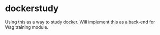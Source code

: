 # dockerstudy

Using this as a way to study docker. Will implement this as a back-end for Wag training module.
